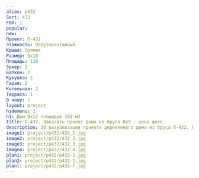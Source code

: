```yaml
---
alias: p432
Sort: 432
FBX: 1
popular: 
new: 
Проект: П-432
Этажность: Полутораэтажный
Крыша: Прямая
Размер: 9х10
Площадь: 128
Эркер: 2
Балкон: 2
Кукушка: 2
Гараж: 2
Котельная: 2
Терраса: 1
В чашу: 2
layout: project
hidemenu: 1
h1: Дом 9х12 площадью 161 м2
title: П-432. Заказать проект дома из бруса 8х9 - цена фото
description: 3d визуализация проекта деревянного дома из бруса П-432. Площадь 128 м2, размер 8х9. Вы можете внести любые изменения в проект.
image1: project/p432/432_1.jpg
image2: project/p432/432_2.jpg
image3: project/p432/432_3.jpg
image4: project/p432/432_4.jpg
plan1: project/p432/p432-1.jpg
plan2: project/p432/p432-2.jpg
planl: project/p432/p432-f.jpg
---
```

